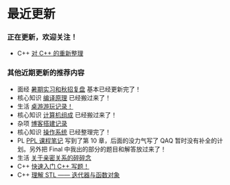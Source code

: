 # 最近更新

### 正在更新，欢迎关注！

- <span class="box box-red">C++</span> [对 C++ 的重新整理](../cpp/cpp_restart/)

### 其他近期更新的推荐内容

- <span class="box box-red">面经</span> [暑期实习和秋招复盘](../interviews/overview/) 基本已经更新完了！
- <span class="box box-yellow">核心知识</span> [编译原理](../compile_principle/) 已经搬过来了！
- <span class="box box-green">生活</span> [桌游游玩记录！](../桌游/)
- <span class="box box-yellow">核心知识</span> [计算机组成](../computer_organization/1_prelude/) 已经搬过来了！
- <span class="box box-green">杂项</span> [博客搭建记录](../杂项/博客搭建记录)
- <span class="box box-yellow">核心知识</span> [操作系统](../核心知识/os/I_overview/1_intro/) 已经整理完了！
- <span class="box box-blue">PL</span> [PPL 课程笔记](../pl/ppl_notes/1_Abstract_Syntax/) 写到了第 10 章，后面的没力气写了 QAQ 暂时没有补全的计划。另外把 Final 中我出的部分的题目和解答放过来了！
- <span class="box box-green">生活</span> [关于亲密关系的碎碎念](../生活/亲密关系/)
- <span class="box box-red">C++</span> [快速入门 C++ 写题！](../cpp/cpp_for_contests/)
- <span class="box box-red">C++</span> [理解 STL —— 迭代器与函数对象](../cpp/理解%20STL%20-%20迭代器与函数对象/)

